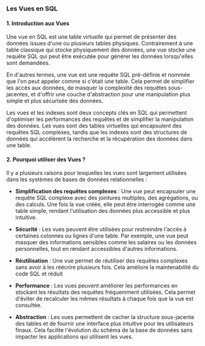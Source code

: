 ### Les Vues en SQL

#### 1. Introduction aux Vues

Une vue en SQL est une table virtuelle qui permet de présenter des données issues d'une ou plusieurs tables physiques. Contrairement à une table classique qui stocke physiquement des données, une vue stocke une requête SQL qui peut être exécutée pour générer les données lorsqu'elles sont demandées.

En d'autres termes, une vue est une requête SQL pré-définie et nommée que l'on peut appeler comme si c'était une table. Cela permet de simplifier les accès aux données, de masquer la complexité des requêtes sous-jacentes, et d'offrir une couche d'abstraction pour une manipulation plus simple et plus sécurisée des données.

Les vues et les indexes sont deux concepts clés en SQL qui permettent d'optimiser les performances des requêtes et de simplifier la manipulation des données. Les vues sont des tables virtuelles qui encapsulent des requêtes SQL complexes, tandis que les indexes sont des structures de données qui accélèrent la recherche et la récupération des données dans une table.

#### 2. Pourquoi utiliser des Vues ?

Il y a plusieurs raisons pour lesquelles les vues sont largement utilisées dans les systèmes de bases de données relationnelles :

- **Simplification des requêtes complexes** : Une vue peut encapsuler une requête SQL complexe avec des jointures multiples, des agrégations, ou des calculs. Une fois la vue créée, elle peut être interrogée comme une table simple, rendant l'utilisation des données plus accessible et plus intuitive.

- **Sécurité** : Les vues peuvent être utilisées pour restreindre l'accès à certaines colonnes ou lignes d'une table. Par exemple, une vue peut masquer des informations sensibles comme les salaires ou les données personnelles, tout en rendant accessibles d'autres informations.

- **Réutilisation** : Une vue permet de réutiliser des requêtes complexes sans avoir à les réécrire plusieurs fois. Cela améliore la maintenabilité du code SQL et réduit

- **Performance** : Les vues peuvent améliorer les performances en stockant les résultats des requêtes fréquemment utilisées. Cela permet d'éviter de recalculer les mêmes résultats à chaque fois que la vue est consultée.

- **Abstraction** : Les vues permettent de cacher la structure sous-jacente des tables et de fournir une interface plus intuitive pour les utilisateurs finaux. Cela facilite l'évolution du schéma de la base de données sans impacter les applications qui utilisent les vues.

